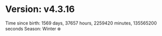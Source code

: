 # Version: v4.3.16
Time since birth: 1569 days, 37657 hours, 2259420 minutes, 135565200 seconds
Season: Winter ❄️
